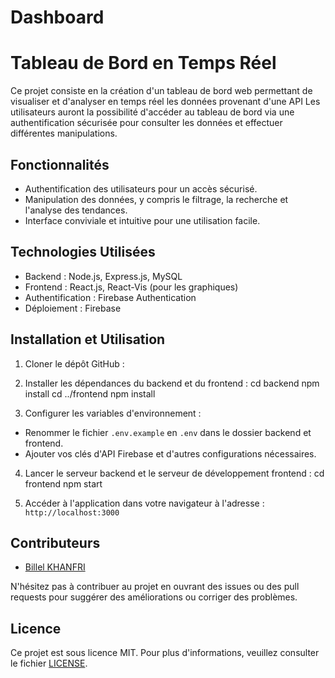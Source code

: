 # Dashboard
# Tableau de Bord en Temps Réel

Ce projet consiste en la création d'un tableau de bord web permettant de visualiser et d'analyser en temps réel les données provenant d'une API Les utilisateurs auront la possibilité d'accéder au tableau de bord via une authentification sécurisée pour consulter les données et effectuer différentes manipulations.

## Fonctionnalités

- Authentification des utilisateurs pour un accès sécurisé.
- Manipulation des données, y compris le filtrage, la recherche et l'analyse des tendances.
- Interface conviviale et intuitive pour une utilisation facile.

## Technologies Utilisées

- Backend : Node.js, Express.js, MySQL
- Frontend : React.js, React-Vis (pour les graphiques)
- Authentification : Firebase Authentication
- Déploiement : Firebase

## Installation et Utilisation

1. Cloner le dépôt GitHub :

2. Installer les dépendances du backend et du frontend :
cd backend
npm install
cd ../frontend
npm install


3. Configurer les variables d'environnement :
- Renommer le fichier `.env.example` en `.env` dans le dossier backend et frontend.
- Ajouter vos clés d'API Firebase et d'autres configurations nécessaires.

4. Lancer le serveur backend et le serveur de développement frontend :
cd frontend
npm start


5. Accéder à l'application dans votre navigateur à l'adresse : `http://localhost:3000`

## Contributeurs

- [Billel KHANFRI](https://github.com/billelkhanfri)

N'hésitez pas à contribuer au projet en ouvrant des issues ou des pull requests pour suggérer des améliorations ou corriger des problèmes.

## Licence

Ce projet est sous licence MIT. Pour plus d'informations, veuillez consulter le fichier [LICENSE](LICENSE).
